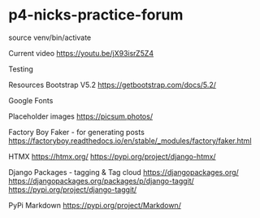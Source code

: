 # p4-nicks-practice-forum


source venv/bin/activate
 
Current video
https://youtu.be/jX93isrZ5Z4



Testing





Resources
Bootstrap V5.2
https://getbootstrap.com/docs/5.2/

Google Fonts


Placeholder images
https://picsum.photos/

Factory Boy Faker - for generating posts
https://factoryboy.readthedocs.io/en/stable/_modules/factory/faker.html

HTMX
https://htmx.org/
https://pypi.org/project/django-htmx/

Django Packages - tagging & Tag cloud
https://djangopackages.org/
https://djangopackages.org/packages/p/django-taggit/
https://pypi.org/project/django-taggit/


PyPi Markdown
https://pypi.org/project/Markdown/